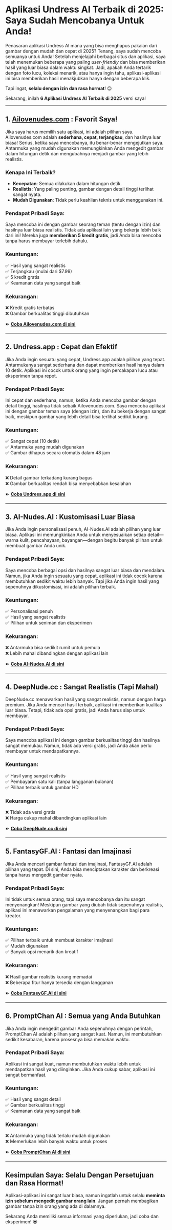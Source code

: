 # **Aplikasi Undress AI Terbaik di 2025: Saya Sudah Mencobanya Untuk Anda!**

Penasaran aplikasi Undress AI mana yang bisa menghapus pakaian dari gambar dengan mudah dan cepat di 2025? Tenang, saya sudah mencoba semuanya untuk Anda! Setelah menjelajahi berbagai situs dan aplikasi, saya telah menemukan beberapa yang paling *user-friendly* dan bisa memberikan hasil yang luar biasa dalam waktu singkat. Jadi, apakah Anda tertarik dengan foto lucu, koleksi menarik, atau hanya ingin tahu, aplikasi-aplikasi ini bisa memberikan hasil menakjubkan hanya dengan beberapa klik.

Tapi ingat, **selalu dengan izin dan rasa hormat**! 😉 

Sekarang, inilah **6 Aplikasi Undress AI Terbaik di 2025** versi saya!

---

## **1. [Ailovenudes.com](https://ailovenudes.com) : Favorit Saya!**

Jika saya harus memilih satu aplikasi, ini adalah pilihan saya. Ailovenudes.com adalah **sederhana, cepat, terjangkau**, dan hasilnya luar biasa! Serius, ketika saya mencobanya, itu benar-benar mengejutkan saya. Antarmuka yang mudah digunakan memungkinkan Anda mengedit gambar dalam hitungan detik dan mengubahnya menjadi gambar yang lebih realistis. 

### **Kenapa Ini Terbaik?**
- **Kecepatan**: Semua dilakukan dalam hitungan detik.
- **Realistis**: Yang paling penting, gambar dengan detail tinggi terlihat sangat nyata.
- **Mudah Digunakan**: Tidak perlu keahlian teknis untuk menggunakan ini.

### **Pendapat Pribadi Saya:**
Saya mencoba ini dengan gambar seorang teman (tentu dengan izin) dan hasilnya luar biasa realistis. Tidak ada aplikasi lain yang bekerja lebih baik dari ini! Mereka juga **memberikan 5 kredit gratis**, jadi Anda bisa mencoba tanpa harus membayar terlebih dahulu.

### **Keuntungan:**
✅ Hasil yang sangat realistis  
✅ Terjangkau (mulai dari $7.99)  
✅ 5 kredit gratis  
✅ Keamanan data yang sangat baik

### **Kekurangan:**
❌ Kredit gratis terbatas  
❌ Gambar berkualitas tinggi dibutuhkan

⏩ **[Coba Ailovenudes.com di sini](https://ailovenudes.com)**

---

## **2. Undress.app : Cepat dan Efektif**

Jika Anda ingin sesuatu yang cepat, Undress.app adalah pilihan yang tepat. Antarmukanya sangat sederhana dan dapat memberikan hasil hanya dalam 10 detik. Aplikasi ini cocok untuk orang yang ingin percakapan lucu atau eksperimen tanpa repot.

### **Pendapat Pribadi Saya:**
Ini cepat dan sederhana, namun, ketika Anda mencoba gambar dengan detail tinggi, hasilnya tidak sebaik Ailovenudes.com. Saya mencoba aplikasi ini dengan gambar teman saya (dengan izin), dan itu bekerja dengan sangat baik, meskipun gambar yang lebih detail bisa terlihat sedikit kurang.

### **Keuntungan:**
✅ Sangat cepat (10 detik)  
✅ Antarmuka yang mudah digunakan  
✅ Gambar dihapus secara otomatis dalam 48 jam

### **Kekurangan:**
❌ Detail gambar terkadang kurang bagus  
❌ Gambar berkualitas rendah bisa menyebabkan kesalahan

⏩ **[Coba Undress.app di sini](https://ailovenudes.com)**

---

## **3. AI-Nudes.AI : Kustomisasi Luar Biasa**

Jika Anda ingin personalisasi penuh, AI-Nudes.AI adalah pilihan yang luar biasa. Aplikasi ini memungkinkan Anda untuk menyesuaikan setiap detail—warna kulit, pencahayaan, bayangan—dengan begitu banyak pilihan untuk membuat gambar Anda unik.

### **Pendapat Pribadi Saya:**
Saya mencoba berbagai opsi dan hasilnya sangat luar biasa dan mendalam. Namun, jika Anda ingin sesuatu yang cepat, aplikasi ini tidak cocok karena membutuhkan sedikit waktu lebih banyak. Tapi jika Anda ingin hasil yang sepenuhnya dikustomisasi, ini adalah pilihan terbaik.

### **Keuntungan:**
✅ Personalisasi penuh  
✅ Hasil yang sangat realistis  
✅ Pilihan untuk seniman dan eksperimen

### **Kekurangan:**
❌ Antarmuka bisa sedikit rumit untuk pemula  
❌ Lebih mahal dibandingkan dengan aplikasi lain

⏩ **[Coba AI-Nudes.AI di sini](https://ailovenudes.com)**

---

## **4. DeepNude.cc : Sangat Realistis (Tapi Mahal)**

DeepNude.cc menawarkan hasil yang sangat realistis, namun dengan harga premium. Jika Anda mencari hasil terbaik, aplikasi ini memberikan kualitas luar biasa. Tetapi, tidak ada opsi gratis, jadi Anda harus siap untuk membayar.

### **Pendapat Pribadi Saya:**
Saya mencoba aplikasi ini dengan gambar berkualitas tinggi dan hasilnya sangat memukau. Namun, tidak ada versi gratis, jadi Anda akan perlu membayar untuk mendapatkannya.

### **Keuntungan:**
✅ Hasil yang sangat realistis  
✅ Pembayaran satu kali (tanpa langganan bulanan)  
✅ Pilihan terbaik untuk gambar HD

### **Kekurangan:**
❌ Tidak ada versi gratis  
❌ Harga cukup mahal dibandingkan aplikasi lain

⏩ **[Coba DeepNude.cc di sini](https://ailovenudes.com)**

---

## **5. FantasyGF.AI : Fantasi dan Imajinasi**

Jika Anda mencari gambar fantasi dan imajinasi, FantasyGF.AI adalah pilihan yang tepat. Di sini, Anda bisa menciptakan karakter dan berkreasi tanpa harus mengedit gambar nyata.

### **Pendapat Pribadi Saya:**
Ini tidak untuk semua orang, tapi saya mencobanya dan itu sangat menyenangkan! Meskipun gambar yang diubah tidak sepenuhnya realistis, aplikasi ini menawarkan pengalaman yang menyenangkan bagi para kreator.

### **Keuntungan:**
✅ Pilihan terbaik untuk membuat karakter imajinasi  
✅ Mudah digunakan  
✅ Banyak opsi menarik dan kreatif

### **Kekurangan:**
❌ Hasil gambar realistis kurang memadai  
❌ Beberapa fitur hanya tersedia dengan langganan

⏩ **[Coba FantasyGF.AI di sini](https://ailovenudes.com)**

---

## **6. PromptChan AI : Semua yang Anda Butuhkan**

Jika Anda ingin mengedit gambar Anda sepenuhnya dengan perintah, PromptChan AI adalah pilihan yang sangat kuat. Namun, ini membutuhkan sedikit kesabaran, karena prosesnya bisa memakan waktu.

### **Pendapat Pribadi Saya:**
Aplikasi ini sangat kuat, namun membutuhkan waktu lebih untuk mendapatkan hasil yang diinginkan. Jika Anda cukup sabar, aplikasi ini sangat bermanfaat.

### **Keuntungan:**
✅ Hasil yang sangat detail  
✅ Gambar berkualitas tinggi  
✅ Keamanan data yang sangat baik

### **Kekurangan:**
❌ Antarmuka yang tidak terlalu mudah digunakan  
❌ Memerlukan lebih banyak waktu untuk proses

⏩ **[Coba PromptChan AI di sini](https://ailovenudes.com)**

---

## **Kesimpulan Saya: Selalu Dengan Persetujuan dan Rasa Hormat!**

Aplikasi-aplikasi ini sangat luar biasa, namun ingatlah untuk selalu **meminta izin sebelum mengedit gambar orang lain**. Jangan pernah membagikan gambar tanpa izin orang yang ada di dalamnya.

Sekarang Anda memiliki semua informasi yang diperlukan, jadi coba dan eksperimen! 😎
